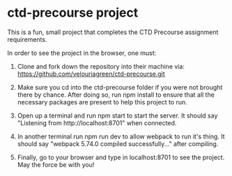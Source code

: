 # ctd-precourse project
This is a fun, small project that completes the CTD Precourse assignment requirements. 

In order to see the project in the browser, one must:

1. Clone and fork down the repository into their machine via: https://github.com/velouriagreen/ctd-precourse.git

2. Make sure you cd into the ctd-precourse folder if you were not brought there by chance. After doing so, run npm install to ensure that all the necessary packages are present to help this project to run. 

3. Open up a terminal and run npm start to start the server. It should say "Listening from http://localhost:8701" when connected.

4. In another terminal run npm run dev to allow webpack to run it's thing. It should say "webpack 5.74.0 compiled successfully..." after compiling. 

5. Finally, go to your browser and type in localhost:8701 to see the project. May the force be with you!